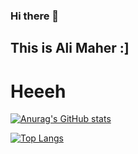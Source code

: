 ### Hi there 👋
## This is Ali Maher :]
# Heeeh


[![Anurag's GitHub stats](https://github-readme-stats.vercel.app/api?username=aliiimaher&count_private=true&show_icons=true&theme=github_dark&include_all_commits=true)](https://github.com/anuraghazra/github-readme-stats)

[![Top Langs](https://github-readme-stats.vercel.app/api/top-langs/?username=aliiimaher&layout=compact&theme=github_dark&langs_count=10)](https://github.com/anuraghazra/github-readme-stats)

<!--
**aliiimaher/aliiimaher** is a ✨ _special_ ✨ repository because its `README.md` (this file) appears on your GitHub profile.

Here are some ideas to get you started:

- 🔭 I’m currently working on ...
- 🌱 I’m currently learning ...
- 👯 I’m looking to collaborate on ...
- 🤔 I’m looking for help with ...
- 💬 Ask me about ...
- 📫 How to reach me: ...
- 😄 Pronouns: ...
- ⚡ Fun fact: ...
-->

